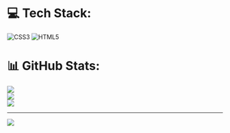 
# 💻 Tech Stack:
![CSS3](https://img.shields.io/badge/css3-%231572B6.svg?style=for-the-badge&logo=css3&logoColor=white) ![HTML5](https://img.shields.io/badge/html5-%23E34F26.svg?style=for-the-badge&logo=html5&logoColor=white)
# 📊 GitHub Stats:
![](https://github-readme-stats.vercel.app/api?username=TheArtnos&theme=dark&hide_border=false&include_all_commits=false&count_private=false)<br/>
![](https://nirzak-streak-stats.vercel.app/?user=TheArtnos&theme=dark&hide_border=false)<br/>
![](https://github-readme-stats.vercel.app/api/top-langs/?username=TheArtnos&theme=dark&hide_border=false&include_all_commits=false&count_private=false&layout=compact)

---
[![](https://visitcount.itsvg.in/api?id=TheArtnos&icon=0&color=0)](https://visitcount.itsvg.in)

<!-- Proudly created with GPRM ( https://gprm.itsvg.in ) -->
